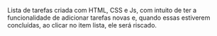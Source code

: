 Lista de tarefas criada com HTML, CSS e Js, com intuito de ter a funcionalidade de adicionar tarefas novas e, quando essas estiverem concluídas, ao clicar no item lista, ele será riscado.
